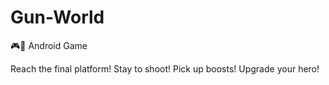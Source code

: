# Gun-World
🎮📱 Android Game

Reach the final platform! Stay to shoot! Pick up boosts! Upgrade your hero!
